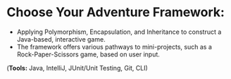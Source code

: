 # Choose Your Adventure Framework: 

- Applying Polymorphism, Encapsulation, and Inheritance to construct a Java-based, interactive game.
- The framework offers various pathways to mini-projects, such as a Rock-Paper-Scissors game, based on user input.

(**Tools:** Java, IntelliJ, JUnit/Unit Testing, Git, CLI)

